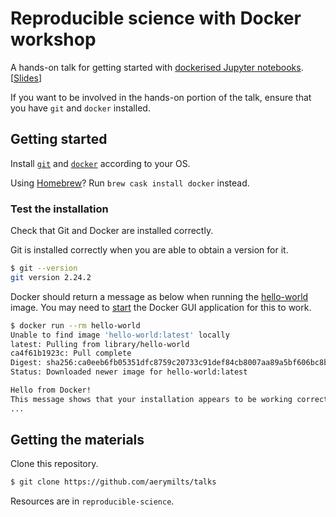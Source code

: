 # Reproducible science with Docker workshop

A hands-on talk for getting started with [dockerised Jupyter notebooks](https://jupyter-docker-stacks.readthedocs.io/en/latest/). \[[Slides](https://aerymilts.github.io/talk/reproducible-science)\]

If you want to be involved in the hands-on portion of the talk, ensure that you have `git` and `docker` installed. 

## Getting started
Install [`git`](https://git-scm.com/book/en/v2/Getting-Started-Installing-Git) and [`docker`](https://docs.docker.com/desktop/) according to your OS.

Using [Homebrew](https://brew.sh/)? Run `brew cask install docker` instead.

### Test the installation
Check that Git and Docker are installed correctly.

Git is installed correctly when you are able to obtain a version for it. 
 
```bash
$ git --version
git version 2.24.2
```

Docker should return a message as below when running the [hello-world](https://hub.docker.com/_/hello-world/) image. You may need to [start](https://stackoverflow.com/a/40523608) the Docker GUI application for this to work.

```bash
$ docker run --rm hello-world
Unable to find image 'hello-world:latest' locally
latest: Pulling from library/hello-world
ca4f61b1923c: Pull complete
Digest: sha256:ca0eeb6fb05351dfc8759c20733c91def84cb8007aa89a5bf606bc8b315b9fc7
Status: Downloaded newer image for hello-world:latest

Hello from Docker!
This message shows that your installation appears to be working correctly.
...
```

## Getting the materials

Clone this repository. 

```bash
$ git clone https://github.com/aerymilts/talks
```

Resources are in `reproducible-science`.